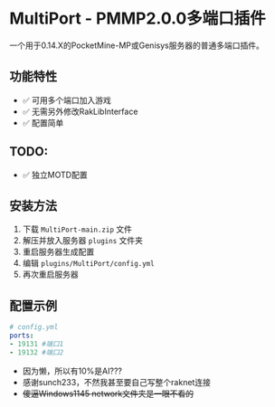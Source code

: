 # MultiPort - PMMP2.0.0多端口插件

一个用于0.14.X的PocketMine-MP或Genisys服务器的普通多端口插件。

## 功能特性
- ✅ 可用多个端口加入游戏
- ✅ 无需另外修改RakLibInterface
- ✅ 配置简单

## TODO: 
- ✅ 独立MOTD配置

## 安装方法
1. 下载 `MultiPort-main.zip` 文件
2. 解压并放入服务器 `plugins` 文件夹
3. 重启服务器生成配置
4. 编辑 `plugins/MultiPort/config.yml`
5. 再次重启服务器

## 配置示例
```yaml
# config.yml
ports:
- 19131 #端口1
- 19132 #端口2
```
- 因为懒，所以有10%是AI???
- 感谢sunch233，不然我甚至要自己写整个raknet连接
- ~~傻逼Windows1145 network文件夹是一眼不看的~~
